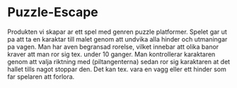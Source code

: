 # Puzzle-Escape

Produkten vi skapar ar ett spel med genren puzzle platformer. 
Spelet gar ut pa att ta en karaktar till malet genom att undvika alla hinder och utmaningar pa vagen. Man har aven begransad rorelse, vilket innebar att olika banor kraver att man ror sig tex. under 10 ganger. 
Man kontrollerar karaktaren genom att valja riktning med (piltangenterna) sedan ror sig karaktaren at det hallet tills nagot stoppar den. 
Det kan tex. vara en vagg eller ett hinder som far spelaren att forlora.